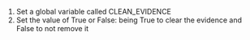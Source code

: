 1) Set a global variable called CLEAN_EVIDENCE
2) Set the value of True or False: being True to clear the evidence and False to not remove it
